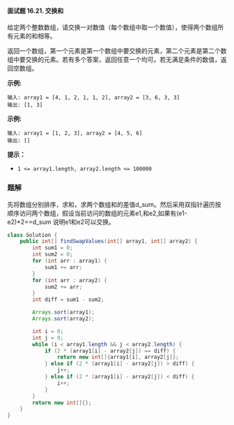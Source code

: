 #### 面试题 16.21. 交换和

给定两个整数数组，请交换一对数值（每个数组中取一个数值），使得两个数组所有元素的和相等。

返回一个数组，第一个元素是第一个数组中要交换的元素，第二个元素是第二个数组中要交换的元素。若有多个答案，返回任意一个均可。若无满足条件的数值，返回空数组。

**示例:**

```shell
输入: array1 = [4, 1, 2, 1, 1, 2], array2 = [3, 6, 3, 3]
输出: [1, 3]
```

**示例:**

```shell
输入: array1 = [1, 2, 3], array2 = [4, 5, 6]
输出: []
```

**提示：**

- `1 <= array1.length, array2.length <= 100000`

### 题解

先将数组分别排序，求和，求两个数组和的差值d_sum。然后采用双指针遍历按顺序访问两个数组，假设当前访问的数组的元素e1,和e2,如果有(e1-e2)*2==d_sum
说明e1和e2可以交换。

```java
class Solution {
    public int[] findSwapValues(int[] array1, int[] array2) {
        int sum1 = 0;
        int sum2 = 0;
        for (int arr : array1) {
            sum1 += arr;
        }
        for (int arr : array2) {
            sum2 += arr;
        }
        int diff = sum1 - sum2;

        Arrays.sort(array1);
        Arrays.sort(array2);

        int i = 0;
        int j = 0;
        while (i < array1.length && j < array2.length) {
            if (2 * (array1[i] - array2[j]) == diff) {
                return new int[]{array1[i], array2[j]};
            } else if (2 * (array1[i] - array2[j]) > diff) {
                j++;
            } else if (2 * (array1[i] - array2[j]) < diff) {
                i++;
            }
        }
        return new int[]{};
    }
}
```

